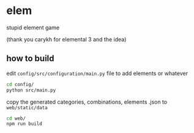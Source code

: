 # elem
stupid element game

(thank you carykh for elemental 3 and the idea)

## how to build

edit `config/src/configuration/main.py` file to add elements or whatever

```bash
cd config/
python src/main.py
```
copy the generated categories, combinations, elements .json to `web/static/data`

```bash
cd web/
npm run build
```
